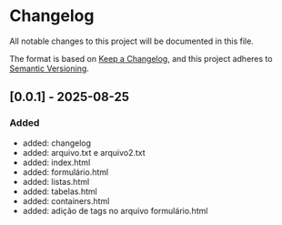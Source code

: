 # Changelog

All notable changes to this project will be documented in this file.

The format is based on [Keep a Changelog](https://keepachangelog.com/en/1.1.0/),
and this project adheres to [Semantic Versioning](https://semver.org/spec/v2.0.0.html).


## [0.0.1] - 2025-08-25

### Added
- added: changelog
- added: arquivo.txt e arquivo2.txt
- added: index.html
- added: formulário.html
- added: listas.html
- added: tabelas.html
- added: containers.html
- added: adição de tags no arquivo formulário.html
